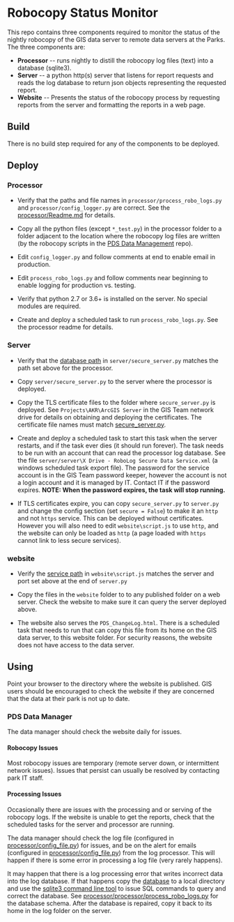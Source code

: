 # Robocopy Status Monitor

This repo contains three components required to monitor the status of the
nightly robocopy of the GIS data server to remote data servers at the Parks.
The three components are:

* **Processor** -- runs nightly to distill the robocopy log files (text)
  into a database (sqlite3).
* **Server** -- a python http(s) server that listens for report requests and
  reads the log database to return json objects representing the
  requested report.
* **Website** -- Presents the status of the robocopy process by requesting
  reports from the server and formatting the reports in a web page.

## Build

There is no build step required for any of the components to be deployed.

## Deploy

### Processor

* Verify that the paths and file names in `processor/process_robo_logs.py`
and `processor/config_logger.py` are correct. See the
[processor/Readme.md](https://github.com/AKROGIS/Robo-Website/tree/master/processor/Readme.md)
for details.

* Copy all the python files (except `*_test.py`) in the processor folder to
a folder adjacent to the location where the robocopy log files are written
(by the robocopy scripts in the
[PDS Data Management](https://github.com/AKROGIS/PDS-Data-Management/tree/master/robo-copy)
repo).

* Edit `config_logger.py` and follow comments at end to enable email in
  production.

* Edit `process_robo_logs.py` and follow comments near beginning to enable
  logging for production vs. testing.

* Verify that python 2.7 or 3.6+ is installed on the server.  No special modules
are required.

* Create and deploy a scheduled task to run `process_robo_logs.py`.  See
the processor readme for details.

### Server

* Verify that the
[database path](https://github.com/AKROGIS/Robo-Website/blob/master/server/secure_server.py#L32)
in `server/secure_server.py` matches the path set above for the
processor.

* Copy `server/secure_server.py` to the server where the processor is deployed.

* Copy the TLS certificate files to the folder where `secure_server.py` is
deployed.  See `Projects\AKR\ArcGIS Server` in the GIS Team network drive for
details on obtaining and deploying the certificates. The certificate file
names must match
[secure_server.py](https://github.com/AKROGIS/Robo-Website/blob/master/server/secure_server.py#L506).

* Create and deploy a scheduled task to start this task when the server
restarts, and if the task ever dies (it should run forever).  The task
needs to be run with an account that can read the processor log database.
See the file `server/server\X Drive - RoboLog Secure Data Service.xml`
(a windows scheduled task export file).  The password for the service
account is in the GIS Team password keeper, however the account is not a
login account and it is managed by IT.  Contact IT if the password expires.
**NOTE: When the password expires, the task will stop running.**

* If TLS certificates expire, you can copy `secure_server.py` to `server.py`
and change the config section (set `secure = False`) to make it an `http` and
not `https` service.
This can be deployed without certificates. However you will also need
to edit `website\script.js` to use `http`, and the website can only be loaded
as `http` (a page loaded with `https` cannot link to less secure services).

### website

* Verify the
[service path](https://github.com/AKROGIS/Robo-Website/blob/master/website/script.js#L6)
in `website\script.js` matches the server and port set above at the end of
`server.py`

* Copy the files in the `website` folder to to any published folder
on a web server.  Check the website to make sure it can query the
server deployed above.

* The website also serves the `PDS_ChangeLog.html`.  There is a scheduled task
that needs to run that can copy this file from its home on the GIS data server,
to this website folder.  For security reasons, the website does not have
access to the data server.

## Using

Point your browser to the directory where the website is published.  GIS
users should be encouraged to check the website if they are concerned
that the data at their park is not up to date.

### PDS Data Manager

The data manager should check the website daily for issues.

#### Robocopy Issues

Most robocopy issues are temporary (remote server down, or intermittent
network issues).  Issues that persist can usually be resolved by contacting
park IT staff.

#### Processing Issues

Occasionally there are issues with the processing and or serving of the
robocopy logs.  If the website is unable to get the reports, check
that the scheduled tasks for the server and processor are running.

The data manager should check the log file (configured in
[processor/config_file.py](https://github.com/AKROGIS/Robo-Website/blob/master/processor/config_logger.py#L37))
for issues, and be on the alert for emails (configured in
[processor/config_file.py](https://github.com/AKROGIS/Robo-Website/blob/master/processor/config_logger.py#L48))
from the log processor. This will happen if there is some error
in processing a log file (very rarely happens).

It may happen that there is a log processing error that writes
incorrect data into the log database. If that happens copy the
[database](https://github.com/AKROGIS/Robo-Website/blob/master/processor/process_robo_logs.py#L32)
to a local directory and use the
[sqlite3 command line tool](https://sqlite.org/cli.html)
to issue SQL commands to query and correct the database.  See
[processor/processor/process_robo_logs.py](https://github.com/AKROGIS/Robo-Website/blob/master/processor/process_robo_logs.py#L359-L426)
for the database schema.  After the database is repaired, copy it back to
its home in the log folder on the server.
